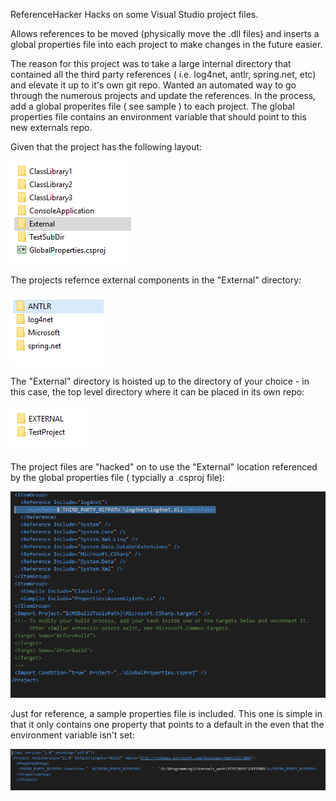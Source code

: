 ReferenceHacker
Hacks on some Visual Studio project files.

Allows references to be moved (physically move the .dll files) and inserts a global properties file into each project to make changes in the future easier.

The reason for this project was to take a large internal directory that contained all the third party references 
( i.e. log4net, antlr, spring.net, etc) and elevate it up to it's own git repo. Wanted an automated way to go through the numerous projects and update the references. 
In the process, add a global properites file ( see sample ) to each project. 
The global properties file contains an environment variable that should point to this new externals repo.

Given that the project has the following layout:

![Existing project](https://github.com/jsnmc/ReferenceHacker/blob/master/docs/ProjectExisting.PNG)

The projects refernce external components in the "External" directory:

![Existing References](https://github.com/jsnmc/ReferenceHacker/blob/master/docs/ProjectExisting_references.PNG)

The "External" directory is hoisted up to the directory of your choice - in this case, the top level directory where it can be placed in its own repo:

![layout changes](https://github.com/jsnmc/ReferenceHacker/blob/master/docs/ProjectAfter.PNG)

The project files are "hacked" on to use the "External" location referenced by the global properties file ( typcially a .csproj file):

![Project changes](https://github.com/jsnmc/ReferenceHacker/blob/master/docs/ProjectChanges.PNG)

Just for reference, a sample properties file is included.  This one is simple in that it only contains one property that points to a default in the even that the environment variable isn't set:

![References file](https://github.com/jsnmc/ReferenceHacker/blob/master/docs/ProjectReferenceFile.PNG)

